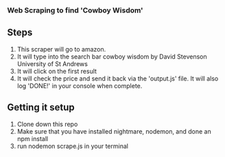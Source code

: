 ### Web Scraping to find 'Cowboy Wisdom'

## Steps

1. This scraper will go to amazon.
1. It will type into the search bar cowboy wisdom by David Stevenson University of St Andrews
1. It will click on the first result
1. It will check the price and send it back via the 'output.js' file. It will also log 'DONE!' in your console when complete.

## Getting it setup

1. Clone down this repo
1. Make sure that you have installed nightmare, nodemon, and done an npm install
1. run nodemon scrape.js in your terminal
